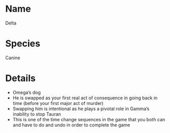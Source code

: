 # Name

Delta

# Species

Canine

# Details

* Omega’s dog
* He is swapped as your first real act of consequence in going back in time (before your first major act of murder)
* Swapping him is intentional as he plays a pivotal role in Gamma’s inability to stop Tauran
* This is one of the time change sequences in the game that you both can and have to do and undo in order to complete the game